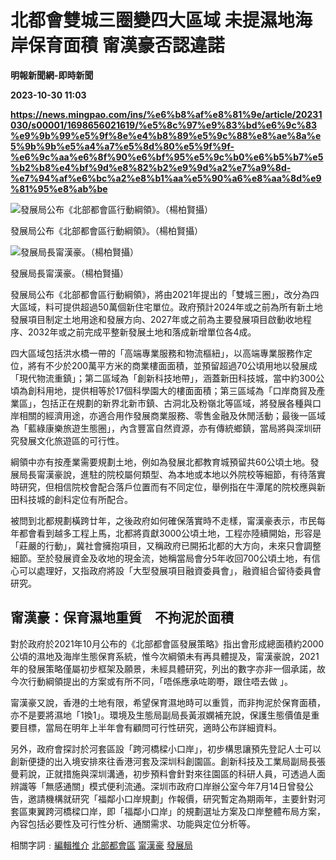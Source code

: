 # 北都會雙城三圈變四大區域 未提濕地海岸保育面積 甯漢豪否認違諾
**明報新聞網-即時新聞**

**2023-10-30 11:03**

**https://news.mingpao.com/ins/%e6%b8%af%e8%81%9e/article/20231030/s00001/1698656021619/%e5%8c%97%e9%83%bd%e6%9c%83%e9%9b%99%e5%9f%8e%e4%b8%89%e5%9c%88%e8%ae%8a%e5%9b%9b%e5%a4%a7%e5%8d%80%e5%9f%9f-%e6%9c%aa%e6%8f%90%e6%bf%95%e5%9c%b0%e6%b5%b7%e5%b2%b8%e4%bf%9d%e8%82%b2%e9%9d%a2%e7%a9%8d-%e7%94%af%e6%bc%a2%e8%b1%aa%e5%90%a6%e8%aa%8d%e9%81%95%e8%ab%be**

![發展局公布《北部都會區行動綱領》。（楊柏賢攝）](https://fs.mingpao.com/ins/20231030/s00001/fddcc4f9960ab8d6f7c745be2ee19578.jpg)

發展局公布《北部都會區行動綱領》。（楊柏賢攝）

![發展局長甯漢豪。（楊柏賢攝）](https://fs.mingpao.com/ins/20231030/s00001/fddf921abe5cfbd051d28d038e7e6033.jpg)

發展局長甯漢豪。（楊柏賢攝）

發展局公布《北部都會區行動綱領》，將由2021年提出的「雙城三圈」，改分為四大區域，料可提供超過50萬個新住宅單位。政府預計2024年或之前為所有新土地發展項目制定土地用途和發展方向、2027年或之前為主要發展項目啟動收地程序、2032年或之前完成平整新發展土地和落成新增單位各4成。

四大區域包括洪水橋一帶的「高端專業服務和物流樞紐」，以高端專業服務作定位，將有不少於200萬平方米的商業樓面面積，並預留超過70公頃用地以發展成「現代物流重鎮」；第二區域為「創新科技地帶」，涵蓋新田科技城，當中約300公頃為創科用地，提供相等於17個科學園大的樓面面積；第三區域為「口岸商貿及產業區」，包括正在規劃的新界北新市鎮、古洞北及粉嶺北等區域，將發展各種與口岸相關的經濟用途，亦適合用作發展商業服務、零售金融及休閒活動；最後一區域為「藍綠康樂旅遊生態圈」，內含豐富自然資源，亦有傳統鄉鎮，當局將與深圳研究發展文化旅遊區的可行性。

綱領中亦有按產業需要規劃土地，例如為發展北都教育城預留共60公頃土地。發展局長甯漢豪說，進駐的院校屬何類型、為本地或本地以外院校等細節，有待落實時研究，但相信院校會配合落戶位置而有不同定位，舉例指在牛潭尾的院校應與新田科技城的創科定位有所配合。

被問到北都規劃橫跨廿年，之後政府如何確保落實時不走樣，甯漢豪表示，市民每年都會看到越多工程上馬，北都將貢獻3000公頃土地，工程亦陸續開始，形容是「莊嚴的行動」，冀社會擁抱項目，又稱政府已開拓北都的大方向，未來只會調整細節。至於發展資金及收地的現金流，她稱當局會分5年收回700公頃土地，有信心可以處理好，又指政府將設「大型發展項目融資委員會」，融資組合留待委員會研究。

**甯漢豪：保育濕地重質　不拘泥於面積**
---------------------

對於政府於2021年10月公布的《北部都會區發展策略》指出會形成總面積約2000公頃的濕地及海岸生態保育系統，惟今次綱領未有再具體提及，甯漢豪說，2021年的發展策略僅屬初步框架及願景，未經具體研究，列出的數字亦非一個承諾，故今次行動綱領提出的方案或有所不同，「唔係應承咗啲嘢，跟住唔去做 」。

甯漢豪又說，香港的土地有限，希望保育濕地時可以重質，而非拘泥於保育面積，亦不是要將濕地「1換1」。環境及生態局副局長黃淑嫻補充說，保護生態價值是重要目標，當局在明年上半年會有顧問可行性研究，適時公布詳細資料。

另外，政府會探討於河套區設「跨河橋樑小口岸」，初步構思讓預先登記人士可以創新便捷的出入境安排來往香港河套及深圳科創園區。創新科技及工業局副局長張曼莉說，正就措施與深圳溝通，初步預料會針對來往園區的科研人員，可透過人面辨識等「無感通關」模式便利流通。深圳市政府口岸辦公室今年7月14日曾發公告，邀請機構就研究「福鄰小口岸規劃」作報價，研究暫定為期兩年，主要針對河套區東翼跨河橋樑口岸，即「福鄰小口岸」的規劃選址方案及口岸整體布局方案，內容包括必要性及可行性分析、通關需求、功能與定位分析等。

相關字詞﹕[編輯推介](https://news.mingpao.com/ins/%e6%b8%af%e8%81%9e/article/20231030/s00001/php/search2.php?pnssection=all&inssection=all&searchtype=A&keywords=%E7%B7%A8%E8%BC%AF%E6%8E%A8%E4%BB%8B) [北部都會區](https://news.mingpao.com/ins/%e6%b8%af%e8%81%9e/article/20231030/s00001/php/search2.php?pnssection=all&inssection=all&searchtype=A&keywords=%E5%8C%97%E9%83%A8%E9%83%BD%E6%9C%83%E5%8D%80) [甯漢豪](https://news.mingpao.com/ins/%e6%b8%af%e8%81%9e/article/20231030/s00001/php/search2.php?pnssection=all&inssection=all&searchtype=A&keywords=%E7%94%AF%E6%BC%A2%E8%B1%AA) [發展局](https://news.mingpao.com/ins/%e6%b8%af%e8%81%9e/article/20231030/s00001/php/search2.php?pnssection=all&inssection=all&searchtype=A&keywords=%E7%99%BC%E5%B1%95%E5%B1%80)